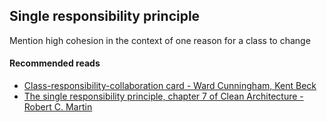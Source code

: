 ## Single responsibility principle

Mention high cohesion in the context of one reason for a class to change

#### Recommended reads
* [Class-responsibility-collaboration card - Ward Cunningham, Kent Beck](https://en.wikipedia.org/wiki/Class-responsibility-collaboration_card)
* [The single responsibility principle, chapter 7 of Clean Architecture - Robert C. Martin](https://www.goodreads.com/book/show/18043011-clean-architecture)